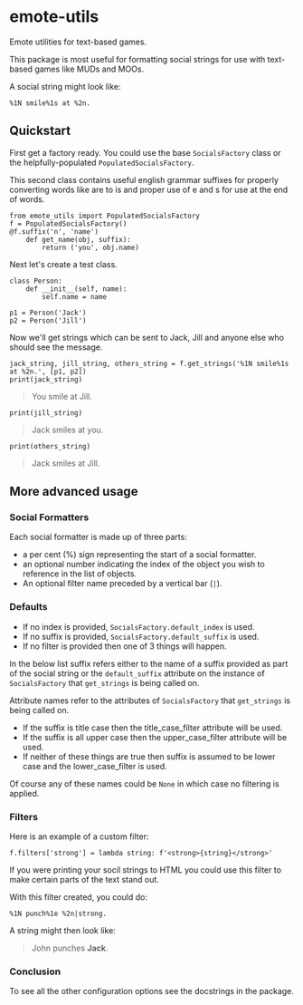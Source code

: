 # emote-utils
Emote utilities for text-based games.

This package is most useful for formatting social strings for use with text-based games like MUDs and MOOs.

A social string might look like:

```
%1N smile%1s at %2n.
```

## Quickstart
First get a factory ready. You could use the base `SocialsFactory` class or the helpfully-populated `PopulatedSocialsFactory`.

This second class contains useful english grammar suffixes for properly converting words like are to is and proper use of e and s for use at the end of words.

```
from emote_utils import PopulatedSocialsFactory
f = PopulatedSocialsFactory()
@f.suffix('n', 'name')
    def get_name(obj, suffix):
        return ('you', obj.name)
```

Next let's create a test class.

```
class Person:
    def __init__(self, name):
        self.name = name

p1 = Person('Jack')
p2 = Person('Jill')
```

Now we'll get strings which can be sent to Jack, Jill and anyone else who should see the message.

```
jack_string, jill_string, others_string = f.get_strings('%1N smile%1s at %2n.', [p1, p2])
print(jack_string)
```

> You smile at Jill.


```
print(jill_string)
```

> Jack smiles at you.

```
print(others_string)
```

> Jack smiles at Jill.

## More advanced usage

### Social Formatters
Each social formatter is made up of three parts:

* a per cent (%) sign representing the start of a social formatter.
* an optional number indicating the index of the object you wish to reference in the list of objects.
* An optional filter name preceded by a vertical bar (`|`).

### Defaults
* If no index is provided, `SocialsFactory.default_index` is used.
* If no suffix is provided, `SocialsFactory.default_suffix` is used.
* If no filter is provided then one of 3 things will happen.

In the below list suffix refers either to the name of a suffix provided as part of the social string or the `default_suffix` attribute on the instance of `SocialsFactory` that `get_strings` is being called on.

Attribute names refer to the attributes of `SocialsFactory` that `get_strings` is being called on.

* If the suffix is title case then the title_case_filter attribute will be used.
* If the suffix is all upper case then the upper_case_filter attribute will be used.
* If neither of these things are true then suffix is assumed to be lower case and the lower_case_filter is used.

Of course any of these names could be `None` in which case no filtering is applied.

### Filters
Here is an example of a custom filter:

```
f.filters['strong'] = lambda string: f'<strong>{string}</strong>'
```

If you were printing your socil strings to HTML you could use this filter to make certain parts of the text stand out.

With this filter created, you could do:

```
%1N punch%1e %2n|strong.
```

A string might then look like:

> John punches <strong>Jack</strong>.

### Conclusion

To see all the other configuration options see the docstrings in the package.
